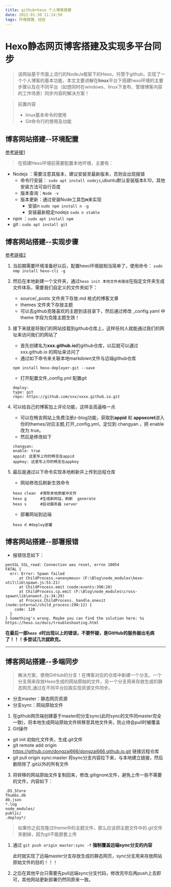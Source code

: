 ```yaml
---
title: github+hexo 个人博客搭建
date: 2022-01-30 11:14:50
tags: 环境搭建、经验
---
```


# Hexo静态网页博客搭建及实现多平台同步

> 该网站基于市面上流行的NodeJs框架下的Hexo，托管于github，实现了一个个人博客的基本功能，本文主要讲解在**linux**平台下搭建hexo环境的主要步骤以及在不同平台（如想同时在windows、linux下发布、管理博客内容的工作场景）同步内容的解决方案！

> 前置内容
> * linux基本命令的使用
> * Git命令行的使用及功能

<!--more-->

## 博客网站搭建--环境配置

[参考链接1](https://zhuanlan.zhihu.com/p/108094987)
> 在搭建Hexo环境前需要配置本地环境，主要有：

* Nodejs  ：需要注意其版本，建议安装至最新版本，否则会出现报错
    * 命令行安装： `sudo apt install nodejs`,ubuntu默认安装版本8.10，其他安装方法可自行百度
    * 版本查询：`Node -v`
    * 版本更新：通过安装Node工具包**n**来实现
        * 安装n `sudo npm install n -g`
        * 安装最新稳定nodejs `sudo n stable`
* npm  ：`sudo apt install npm`
* git  : `sudo apt install git`

## 博客网站搭建--实现步骤
[参考链接2](https://zhuanlan.zhihu.com/p/115153910)

1. 当前期需要环境准备好以后，配置hexo环境就相当简单了，使用命令： `sudo nmp install hexo-cli -g`
2. 然后在本地新建一个文件夹，通过`hexo init 本地文件夹路径`在指定文件夹生成文件体系，需要我们自定义的文件夹如下：
    * source/_posts 文件夹下存放.md 格式的博客文章
    * themes 文件夹下存放主题
    * 可以去github克隆喜欢的主题到该目录下，然后通过修改 _config.yaml 中 theme 字段为克隆主题生效！

3. 接下来就是将我们的网站挂载到github仓库上，这样任何人就能通过我们的网址来访问我们的网站了
    * 首先创建名为**xxx.github.io**的github仓库，以后就可以通过 xxx.github.io 的网址来访问了
    * 通过如下命令来关联本地markdown文件与远端github仓库
    ```
    npm install hexo-deployer-git --save
    ```
    * 打开配置文件_config.yml 配置git
    ```
    deploy:
    type: git
    repo: https://github.com/xxx/xxxx.github.io.git
    ```

4. 可以给自己的博客加上评论功能，这样会高逼格一点
    * 可以在畅言网站上免费注册z-blog功能，获取到**appid** 和 **appsecret**进入你的themes/对应主题,打开_config.yml，定位到 changyan ，把 enable 改为 true。
    * 然后是修改如下
    ```
    changyan:
    enable: true
    appid: 这里写上你的畅言在appid
    appkey: 这里写上你的畅言在appkey
    ```
5. 最后是通过以下命令实现本地刷新并上传到远程仓库

    * 网站修改后刷新生效命令
    ```
    hexo clean  #清除本地原缓冲文件 
    hexo g      #生成新网站，刷新  generate
    hexo s      #启动服务器 server
    ```
    * 部署网站到远端

    ```
    hexo d #deploy部署
    ```
## 博客网站搭建--部署报错
* 报错信息如下：
```
penSSL SSL_read: Connection was reset, errno 10054
FATAL {
  err: Error: Spawn failed
      at ChildProcess.<anonymous> (F:\Blog\node_modules\hexo-util\lib\spawn.js:51:21)
      at ChildProcess.emit (node:events:390:28)
      at ChildProcess.cp.emit (F:\Blog\node_modules\cross-spawn\lib\enoent.js:34:29)
      at Process.ChildProcess._handle.onexit (node:internal/child_process:290:12) {
    code: 128
  }
} Something's wrong. Maybe you can find the solution here: %s https://hexo.io/docs/troubleshooting.html
```
**在最后一部`hexo d`时出现以上的错误，不要怀疑，是GitHub的服务器出毛病了！！！多尝试几次就欧克。**


***
## 博客网站搭建--多端同步

> 解决方案，使用GitHub的分支！在博客对应的仓库中新建一个分支。一个分支用来存放Hexo生成的网站原始的文件，另一个分支用来存放生成的静态网页,通过在不同平台拉取实现资源文件同步。
* 分支master：静态网页资源
* 分支sync：网站原始文件


1. 在github网页端创建基于master的分支sync(此时sync的文件同master完全一致)，将本地生成网站原始文件转移至其他文件夹，防止待会pull时被覆盖
2. Git操作
  *  git init 初始化文件夹，生成.git文件
  *  git remote add origin https://github.com/dongzai666/dongzai666.github.io.git  链接远程仓库
  *  git pull origin sync:master 将sync分支内容拉下来，与本地建立链接，然后删除除了.git以外的所有文件

3. 将转移的网站原始文件复制回来，修改.gitignore文件，避免上传一些不需要的文件，内容如下：

  ```
  .DS_Store
  Thumbs.db
  db.json
  *.log
  node_modules/
  public/
  .deploy*/
  ```
> 如果你之前克隆过theme中的主题文件，那么应该把主题文件中的.git文件夹删掉，因为git不能嵌套上传

1. 通过
 `git push origin master:sync -f`
    **强制覆盖远端sync分支的内容**

    此时就实现了远端master分支存放生成的静态网页，sync分支用来存放网站原始文件的目的！！！

5. 之后在其他平台只需要先pull远端sync分支代码，修改完毕后再push上去即可，其他网站更新部署仍然同原来一致。
